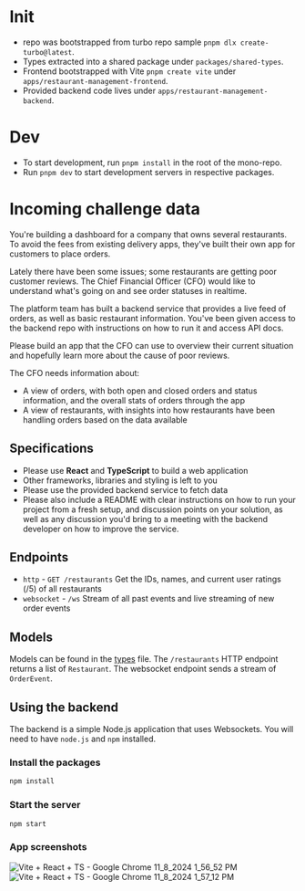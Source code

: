 # Init

- repo was bootstrapped from turbo repo sample `pnpm dlx create-turbo@latest`.
- Types extracted into a shared package under `packages/shared-types`.
- Frontend bootstrapped with Vite `pnpm create vite` under `apps/restaurant-management-frontend`.
- Provided backend code lives under `apps/restaurant-management-backend`.

# Dev

- To start development, run `pnpm install` in the root of the mono-repo.
- Run `pnpm dev` to start development servers in respective packages.

# Incoming challenge data

You're building a dashboard for a company that owns several restaurants. To avoid the fees from existing delivery apps, they've built their own app for customers to place orders.

Lately there have been some issues; some restaurants are getting poor customer reviews. The Chief Financial Officer (CFO) would like to understand what's going on and see order statuses in realtime.

The platform team has built a backend service that provides a live feed of orders, as well as basic restaurant information. You've been given access to the backend repo with instructions on how to run it and access API docs.

Please build an app that the CFO can use to overview their current situation and hopefully learn more about the cause of poor reviews.

The CFO needs information about:

- A view of orders, with both open and closed orders and status information, and the overall stats of orders through the app
- A view of restaurants, with insights into how restaurants have been handling orders based on the data available

## Specifications

- Please use **React** and **TypeScript** to build a web application
- Other frameworks, libraries and styling is left to you
- Please use the provided backend service to fetch data
- Please also include a README with clear instructions on how to run your project from a fresh setup, and discussion points on your solution, as well as any discussion you'd bring to a meeting with the backend developer on how to improve the service.

## Endpoints

- `http` - `GET /restaurants` Get the IDs, names, and current user ratings (/5) of all restaurants
- `websocket` - `/ws` Stream of all past events and live streaming of new order events

## Models

Models can be found in the [types](src/types.ts) file.
The `/restaurants` HTTP endpoint returns a list of `Restaurant`.
The websocket endpoint sends a stream of `OrderEvent`.

## Using the backend

The backend is a simple Node.js application that uses Websockets. You will need to have `node.js` and `npm` installed.

### Install the packages

```bash
npm install
```

### Start the server

```bash
npm start
```
### App screenshots
![Vite + React + TS - Google Chrome 11_8_2024 1_56_52 PM](https://github.com/user-attachments/assets/531f3a2d-8b89-4cd3-8ab8-648c65e00b37)
![Vite + React + TS - Google Chrome 11_8_2024 1_57_12 PM](https://github.com/user-attachments/assets/fbd113e7-ce85-4f56-a876-70db6397c9f5)


